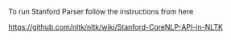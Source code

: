 To run Stanford Parser follow the instructions from here

https://github.com/nltk/nltk/wiki/Stanford-CoreNLP-API-in-NLTK